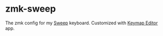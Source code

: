 # zmk-sweep

The zmk config for my [Sweep](https://github.com/davidphilipbarr/Sweep) keyboard. Customized with [Keymap Editor](https://nickcoutsos.github.io/keymap-editor/) app.
